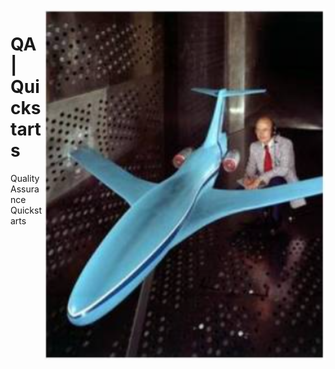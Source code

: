 <img src="assets/nasa-wind-tunnel.png" alt="Picture of NASA wind tunnel" style="width: 450px;" align="right">

# QA | Quickstarts
Quality Assurance Quickstarts

